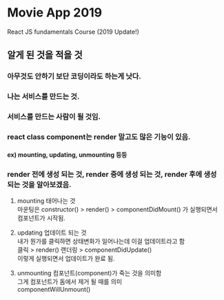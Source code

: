 # Movie App 2019

React JS fundamentals Course (2019 Update!)

## 알게 된 것을 적을 것

### 아무것도 안하기 보단 코딩이라도 하는게 낫다.

### 나는 서비스를 만드는 것.

### 서비스를 만드는 사람이 될 것임.

### react class component는 render 말고도 많은 기능이 있음.

#### ex) mounting, updating, unmounting 등등

### render 전에 생성 되는 것, render 중에 생성 되는 것, render 후에 생성 되는 것을 알아보겠음.

1. mounting 태어나는 것  
   마운팅은 constructor() > render() > componentDidMount() 가 실행되면서 컴포넌트가 시작됨.

2. updating 업데이트 되는 것  
   내가 뭔가를 클릭하면 상태변화가 일어나는데 이걸 업데이트라고 함  
   클릭 > render() 랜더링 > componentDidUpdate()  
   이렇게 실행되면서 업데이트가 완료 됨.

3. unmounting 컴포넌트(component)가 죽는 것을 의미함  
   그게 컴포넌트가 돔에서 제거 될 때를 의미  
   componentWillUnmount()

